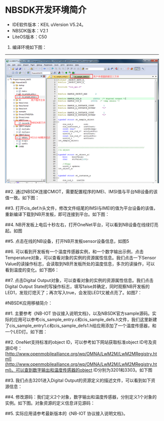 NBSDK开发环境简介
===

* IDE软件版本：KEIL uVersion V5.24。
* NBSDK版本：V2.1
* LiteOS版本：C50

1. 编译环境如下图：
---
![111](image/1.png)

##2. 通过NBSDK连接CMIOT，需要配置程序的IMEI、IMSI值与平台NB设备的该值一致。如下图：

##3. 打开cis_def.h头文件，修改文件结尾的IMSI与IMEI的值为平台设备的该值，重新编译下载到NB开发板，即可连接到平台。如下图：

##4. NB开发板上电后十秒左右，打开OneNet平台，可以看到NB设备在线绿灯亮起。如图

##5. 点击在线的NB设备，打开NB开发板sensor设备信息，如图5

##6. 可以看到开发板有一个温度传感器实例，和一个数字输出示例，点击Temperature对象，可以查看对象的实例的资源属性信息。我们点击一下Sensor Value的读操作标志，会读取到NB开发板所处的温度信息，多次的读操作，可以看到温度的变化。如下图6：

##7. 点击Digital Output对象，可以查看对象的实例的资源属性信息。我们点击Digital Output State的写操作标志，填写false并确定，同时观察NB开发板的LED1，发现灯熄灭了；再次写入true，会发现LED1又被点亮了。如图7：

#NBSDK应用移植简介：

##1. 主要参考《NB-IOT 协议接入说明文档》，以及NBSDK官方sample源码。实际的应用可以参考cis_sample_entry.c和cis_sample_defs.h文件，我们这里新建了cis_sample_entry1.c和cis_sample_defs1.h给应用添加了一个温度传感器，和一个LED灯。如下图：

##2. OneNet支持标准的object ID，可以参考如下网站获取标准object ID号及资源ID号：[http://www.openmobilealliance.org/wp/OMNA/LwM2M/LwM2MRegistry.html](http://www.openmobilealliance.org/wp/OMNA/LwM2M/LwM2MRegistry.html)。可以查到数字输出和温度传感器的object ID分别为3201和3303。如下图

##3. 我们点击3201进入Digital Output的资源定义的描述文件，可以看到如下资源信息：

##4. 修改源码：我们定义2个对象，数字输出和温度传感器，分别定义1个对象的实例。如下图。对象资源的定义信息详见源码：

##5. 实际应用请参考最新版本的《NB-IOT 协议接入说明文档》。
